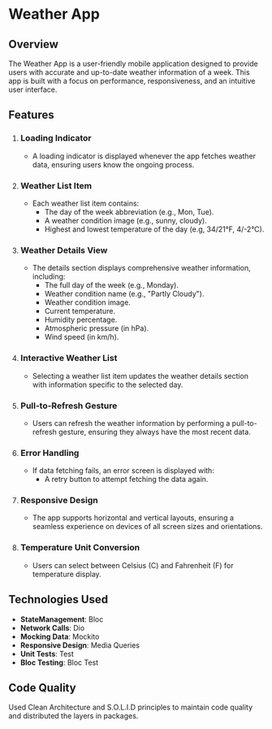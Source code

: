 # Weather App

## Overview

The Weather App is a user-friendly mobile application designed to provide users with accurate and
up-to-date weather information of a week. 
This app is built with a focus on performance, responsiveness, and an intuitive user interface.

## Features
1. ### Loading Indicator
    * A loading indicator is displayed whenever the app fetches weather data, ensuring users know the ongoing process.

2. ### Weather List Item
    * Each weather list item contains:
      * The day of the week abbreviation (e.g., Mon, Tue).
      * A weather condition image (e.g., sunny, cloudy).
      * Highest and lowest temperature of the day (e.g, 34/21°F, 4/-2°C).

3. ### Weather Details View
   * The details section displays comprehensive weather information, including:
     * The full day of the week (e.g., Monday).
     * Weather condition name (e.g., "Partly Cloudy").
     * Weather condition image.
     * Current temperature.
     * Humidity percentage.
     * Atmospheric pressure (in hPa).
     * Wind speed (in km/h).

4. ### Interactive Weather List
   * Selecting a weather list item updates the weather details section with information specific to the selected day.

5. ### Pull-to-Refresh Gesture
   * Users can refresh the weather information by performing a pull-to-refresh gesture, ensuring they always have the most recent data.

6. ### Error Handling
   * If data fetching fails, an error screen is displayed with:
     * A retry button to attempt fetching the data again.

7. ### Responsive Design
   * The app supports horizontal and vertical layouts, ensuring a seamless experience on devices of all screen sizes and orientations.

8. ### Temperature Unit Conversion
   * Users can select between Celsius (C) and Fahrenheit (F) for temperature display.

## Technologies Used
* **StateManagement**: Bloc
* **Network Calls**: Dio
* **Mocking Data**: Mockito
* **Responsive Design**: Media Queries
* **Unit Tests**: Test
* **Bloc Testing**: Bloc Test

## Code Quality
Used Clean Architecture and S.O.L.I.D principles to maintain code quality and distributed 
the layers in packages.